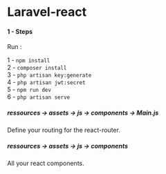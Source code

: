 
# Laravel-react

#### 1 - Steps

Run :   

1 - ```npm install```     
2 - ```composer install```   
3 - ```php artisan key:generate```    
4 - ```php artisan jwt:secret```    
5 - ```npm run dev```   
6 - ```php artisan serve```     

##### ressources -> assets -> js -> components -> Main.js   
Define your routing for the react-router.

##### ressources -> assets -> js -> components 
All your react components. 

